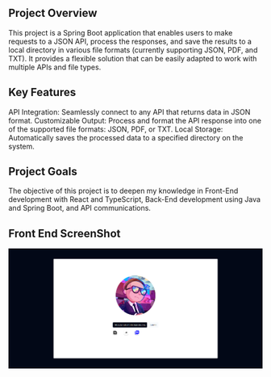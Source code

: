 ## Project Overview
This project is a Spring Boot application that enables users to make requests to a JSON API, process the responses, and save the results to a local directory in various file formats (currently supporting JSON, PDF, and TXT). It provides a flexible solution that can be easily adapted to work with multiple APIs and file types.

## Key Features
API Integration: Seamlessly connect to any API that returns data in JSON format.
Customizable Output: Process and format the API response into one of the supported file formats: JSON, PDF, or TXT.
Local Storage: Automatically saves the processed data to a specified directory on the system.

## Project Goals
The objective of this project is to deepen my knowledge in Front-End development with React and TypeScript, Back-End development using Java and Spring Boot, and API communications.
## Front End ScreenShot
![Front End Screenshot](https://github.com/Patricio0022/FileManagerAPI/raw/main/Front/src/assets/front.png)

